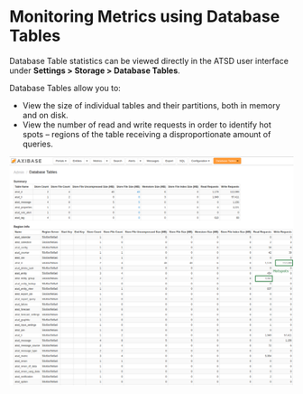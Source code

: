 # Monitoring Metrics using Database Tables

Database Table statistics can be viewed directly in the ATSD user interface under
**Settings > Storage > Database Tables**.

Database Tables allow you to:

* View the size of individual tables and their partitions, both in memory and on disk.
* View the number of read and write requests in order to identify hot spots – regions of the table receiving a disproportionate amount of queries.

![](images/atsd_data_tables_new.png "database_tables_atsd")
